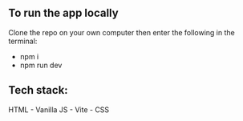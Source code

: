 ## To run the app locally

Clone the repo on your own computer then enter the following in the terminal:

- npm i
- npm run dev

## Tech stack:
HTML - Vanilla JS - Vite - CSS
